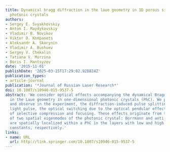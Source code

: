 ```yaml
---
title: Dynamical bragg diffraction in the laue geometry in 1D porous silicon based
  photonic crystals
authors:
- Sergey E. Svyakhovskiy
- Anton I. Maydykovskiy
- Vladimir B. Novikov
- Viktor O. Kompanets
- Aleksandr A. Skorynin
- Vladimir A. Bushuev
- Sergey V. Chekalin
- Tatiana V. Murzina
- Boris I. Mantsyzov
date: '2015-11-01'
publishDate: '2025-03-15T17:29:02.928824Z'
publication_types:
- article-journal
publication: '*Journal of Russian Laser Research*'
doi: 10.1007/s10946-015-9537-5
abstract: 'We consider optical effects accompanying the dynamical Bragg diffraction
  in the Laue geometry in one-dimensional photonic crystals (PhC). We predict theoretically,
  and observe in the experiment, the diffraction-induced pulse splitting of femtosecond
  light pulse, the optical switching due to the optical pendular effect, and the effects
  of selective compression and focusing. These effects originate from the interaction
  of two spatial eigenmodes of the photonic crystal: Borrmann and anti-Borrmann, which
  are spatially localized within a PhC in the layers with low and high dielectric
  constants, respectively.'
links:
- name: URL
  url: http://link.springer.com/10.1007/s10946-015-9537-5
---
```

